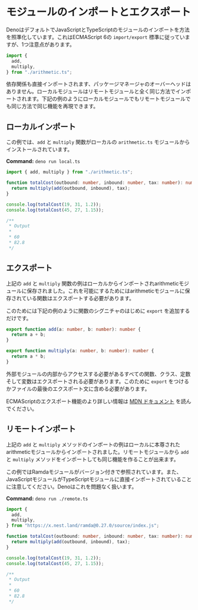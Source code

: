 <!-- # Import and Export Modules -->
# モジュールのインポートとエクスポート

<!--
Deno by default standardizes the way modules are imported in both JavaScript and
TypeScript. It follows the ECMAScript 6 `import/export` standard with one
caveat, the file type must be included at the end of import statement.
-->
DenoはデフォルトでJavaScriptとTypeScriptのモジュールのインポートを方法を照準化しています。これはECMAScript 6の `import/export` 標準に従っていますが、1つ注意点があります。

```js
import {
  add,
  multiply,
} from "./arithmetic.ts";
```

<!--
Dependencies are also imported directly, there is no package management
overhead. Local modules are imported in exactly the same way as remote modules.
As the examples show below, the same functionality can be produced in the same
way with local or remote modules.
-->
依存関係も直接インポートされます、パッケージマネージャのオーバーヘッドはありません。ローカルモジュールはリモートモジュールと全く同じ方法でインポートされます。下記の例のようにローカルモジュールでもリモートモジュールでも同じ方法で同じ機能を再現できます。

<!-- ## Local Import -->
## ローカルインポート

<!--
In this example the `add` and `multiply` functions are imported from a local
`arithmetic.ts` module.
-->
この例では、`add` と `multiply` 関数がローカルの `arithmetic.ts` モジュールからインストールされています。

**Command:** `deno run local.ts`

```ts
import { add, multiply } from "./arithmetic.ts";

function totalCost(outbound: number, inbound: number, tax: number): number {
  return multiply(add(outbound, inbound), tax);
}

console.log(totalCost(19, 31, 1.2));
console.log(totalCost(45, 27, 1.15));

/**
 * Output
 *
 * 60
 * 82.8
 */
```

<!-- ## Export -->
## エクスポート

<!--
In the example above the `add` and `multiply` functions are imported from a
locally stored arithmetic module. To make this possible the functions stored in
the arithmetic module must be exported.
-->
上記の `add` と `multiply` 関数の例はローカルからインポートされarithmeticモジュールに保存されました。これを可能にするためにはarithmeticモジュールに保存されている関数はエクスポートする必要があります。

<!--
To do this just add the keyword `export` to the beginning of the function
signature as is shown below.
-->
このためには下記の例のように関数のシグニチャのはじめに `export` を追加するだけです。

```ts
export function add(a: number, b: number): number {
  return a + b;
}

export function multiply(a: number, b: number): number {
  return a * b;
}
```

<!--
All functions, classes, constants and variables which need to be accessible
inside external modules must be exported. Either by prepending them with the
`export` keyword or including them in an export statement at the bottom of the
file.
-->
外部モジュールの内部からアクセスする必要があるすべての関数、クラス、定数そして変数はエクスポートされる必要があります。このために `export` をつけるかファイルの最後のエクスポート文に含める必要があります。

<!--
To find out more on ECMAScript Export functionality please read the
[MDN Documentation](https://developer.mozilla.org/en-US/docs/Web/JavaScript/Reference/Statements/export).
-->
ECMAScriptのエクスポート機能のより詳しい情報は [MDN ドキュメント](https://developer.mozilla.org/ja/docs/Web/JavaScript/Reference/Statements/export) を読んでください。

<!-- ## Remote Import -->
## リモートインポート

<!--
In the local import example above an `add` and `multiply` method are imported
from a locally stored arithmetic module. The same functionality can be created
by importing `add` and `multiply` methods from a remote module too.
-->
上記の `add` と `multiply` メソッドのインポートの例はローカルに本尊されたarithmeticモジュールからインポートされました。リモートモジュールから `add` と `multiply` メソッドをインポートしても同じ機能を作ることが出来ます。

<!--
In this case the Ramda module is referenced, including the version number. Also
note a JavaScript module is imported directly into a TypeSript module, Deno has
no problem handling this.
-->
この例ではRamdaモジュールがバージョン付きで参照されています。また、JavaScriptモジュールがTypeScriptモジュールに直接インポートされていることに注意してください。Denoはこれを問題なく扱います。

**Command:** `deno run ./remote.ts`

```ts
import {
  add,
  multiply,
} from "https://x.nest.land/ramda@0.27.0/source/index.js";

function totalCost(outbound: number, inbound: number, tax: number): number {
  return multiply(add(outbound, inbound), tax);
}

console.log(totalCost(19, 31, 1.2));
console.log(totalCost(45, 27, 1.15));

/**
 * Output
 *
 * 60
 * 82.8
 */
```
